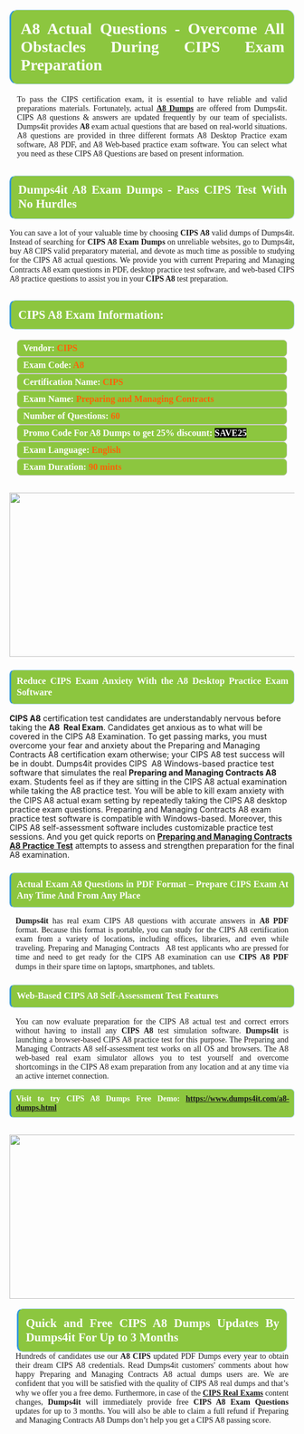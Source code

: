 <h1 style="text-align: justify;"><span style="font-family:Times New Roman,Times,serif;"><strong><span style="display: block; color: #FFFFFF; background: #8cc63f; border: 0.5px solid #AED6F1; border-left: 3px solid #3498DB; padding: .6em; border-radius: 0.5em;">A8 Actual Questions - Overcome All Obstacles During CIPS Exam Preparation</span></strong></span></h1>

<p style="margin: 0in 10pt; text-align: justify;"><span style="font-size:14px;"><span style="font-family:Times New Roman,Times,serif;"><span style="line-height:115%"><span style="line-height:115%">To pass the CIPS certification exam, it is essential to have reliable and valid preparations materials. Fortunately, actual <a href="https://www.dumps4it.com/a8-dumps.html"><b>A8 Dumps</b></a> are offered from Dumps4it. CIPS A8 questions & answers are updated frequently by our team of specialists. Dumps4it provides <b>A8 </b>exam actual questions that are based on real-world situations. A8 <b> </b>questions are provided in three different formats A8 Desktop Practice exam software, A8 PDF, and A8 Web-based practice exam software. You can select what you need as these CIPS A8 Questions are based on present information.</span></span></span></span></p>

<h2 style="text-align: justify;"><span style="font-family:Times New Roman,Times,serif;"><strong><span style="display: block; color: #FFFFFF; background: #8cc63f; border: 0.5px solid #AED6F1; border-left: 3px solid #3498DB; padding: .6em; border-radius: 0.5em;">Dumps4it A8 Exam Dumps - Pass CIPS Test With No Hurdles </span></strong></span></h2>

<p style="text-align: justify;"><span style="font-size:14px;"><span style="font-family:Times New Roman,Times,serif;"><span style="line-height:115%"><span sans-serif=""><span style="line-height:115%"><span new="" roman="" times="">You can save a lot of your valuable time by choosing <strong>CIPS A8</strong> valid dumps of Dumps4it. Instead of searching for <strong>CIPS A8 Exam Dumps</strong> on unreliable websites, go to Dumps4it, buy A8 CIPS valid preparatory material, and devote as much time as possible to studying for the CIPS A8 actual questions. We provide you with current Preparing and Managing Contracts A8 exam questions in PDF, desktop practice test software, and web-based CIPS A8 practice questions to assist you in your <strong>CIPS A8</strong> test preparation.</span></span></span></span></span></span></p>

<h2 style="text-align: justify;"><span style="font-family:Times New Roman,Times,serif;"><strong><span style="display: block; color: #FFFFFF; background: #8cc63f; border: 0.5px solid #AED6F1; border-left: 3px solid #3498DB; padding: .6em; border-radius: 0.5em;">CIPS A8 Exam Information:</span></strong></span></h2>

<div style="margin: 0cm 10pt; background: rgb(140, 198, 63); border: 1px solid rgb(204, 204, 204); padding: 5px 10px; border-radius: 0.5em; text-align: justify;"><span style="font-family:Times New Roman,Times,serif;"><span style="font-size: 11pt;"><span style="line-height: normal;"><strong><span style="font-size: 12.0pt;"><span style="color: #FFFFFF;">Vendor:</span> <span style="color: #FF6106;">CIPS</span></span></strong></span></span></span></div>

<div style="margin: 0cm 10pt; background: rgb(140, 198, 63); border: 1px solid rgb(204, 204, 204); padding: 5px 10px; border-radius: 0.5em; text-align: justify;"><span style="font-family:Times New Roman,Times,serif;"><span style="font-size: 11pt;"><span style="line-height: normal;"><strong><span style="font-size: 12.0pt;"><span style="color: #FFFFFF;">Exam Code:</span> <span style="color: #FF6106;">A8</span></span></strong></span></span></span></div>

<div style="margin: 0cm 10pt; background: rgb(140, 198, 63); border: 1px solid rgb(204, 204, 204); padding: 5px 10px; border-radius: 0.5em; text-align: justify;"><span style="font-family:Times New Roman,Times,serif;"><span style="font-size: 11pt;"><span style="line-height: normal;"><strong><span style="font-size: 12.0pt;"><span style="color: #FFFFFF;">Certification Name:</span> <span style="color: #FF6106;">CIPS</span></span></strong></span></span></span></div>

<div style="margin: 0cm 10pt; background: rgb(140, 198, 63); border: 1px solid rgb(204, 204, 204); padding: 5px 10px; border-radius: 0.5em; text-align: justify;"><span style="font-family:Times New Roman,Times,serif;"><span style="font-size: 11pt;"><span style="line-height: normal;"><strong><span style="font-size: 12.0pt;"><span style="color: #FFFFFF;">Exam Name:</span> <span style="color: #FF6106;">Preparing and Managing Contracts </span></span></strong></span></span></span></div>

<div style="margin: 0cm 10pt; background: rgb(140, 198, 63); border: 1px solid rgb(204, 204, 204); padding: 5px 10px; border-radius: 0.5em; text-align: justify;"><span style="font-family:Times New Roman,Times,serif;"><span style="font-size: 11pt;"><span style="line-height: normal;"><strong><span style="font-size: 12.0pt;"><span style="color: #FFFFFF;">Number of Questions: </span><span style="color: #FF6106;">60</span></span></strong></span></span></span></div>

<div style="margin: 0cm 10pt; background: rgb(140, 198, 63); border: 1px solid rgb(204, 204, 204); padding: 5px 10px; border-radius: 0.5em; text-align: justify;"><span style="font-family:Times New Roman,Times,serif;"><span style="font-size: 11pt;"><span style="line-height: normal;"><strong><span style="font-size: 12.0pt;"><span style="color: #FFFFFF;">Promo Code For A8 Dumps to get 25% discount: </span><span style="color:#FFFFFF;"><span style="background-color:#000000;">SAVE25</span></span></span></strong></span></span></span></div>

<div style="margin: 0cm 10pt; background: rgb(140, 198, 63); border: 1px solid rgb(204, 204, 204); padding: 5px 10px; border-radius: 0.5em; text-align: justify;"><span style="font-family:Times New Roman,Times,serif;"><span style="font-size: 11pt;"><span style="line-height: normal;"><strong><span style="font-size: 12.0pt;"><span style="color: #FFFFFF;">Exam Language:</span> <span style="color: #FF6106;">English</span></span></strong></span></span></span></div>

<div style="margin: 0cm 10pt; background: rgb(140, 198, 63); border: 1px solid rgb(204, 204, 204); padding: 5px 10px; border-radius: 0.5em; text-align: justify;"><span style="font-family:Times New Roman,Times,serif;"><span style="font-size: 11pt;"><span style="line-height: normal;"><strong><span style="font-size: 12.0pt;"><span style="color: #FFFFFF;">Exam Duration: </span><span style="color: #FF6106;">90 mints</span></span></strong></span></span></span></div>

<p style="text-align: justify;"><span style="font-family:Times New Roman,Times,serif;">                                                                                <a href="https://www.dumps4it.com/a8-dumps.html"><img src="https://i.imgur.com/a474NNd.jpg" style="height: 290px; width: 700px;" /></a></span></p>

<h3 style="text-align: justify;"><span style="font-family:Times New Roman,Times,serif;"><strong><span style="display: block; color: #FFFFFF; background: #8cc63f; border: 0.5px solid #AED6F1; border-left: 3px solid #3498DB; padding: .6em; border-radius: 0.5em;">Reduce CIPS Exam Anxiety With the A8 Desktop Practice Exam Software </span></strong></span></h3>

<p style="margin: 0in 8pt; text-align: justify;"><span style="font-family:Times New Roman,Times,serif;">

<span style="font-size:14px;"><span style="line-height:115%"><span sans-serif=""><span style="line-height:115%"><span new="" roman="" times=""><strong>CIPS A8</strong> certification test candidates are understandably nervous before taking the <strong>A8  Real Exam</strong>. Candidates get anxious as to what will be covered in the CIPS A8 Examination. To get passing marks, you must overcome your fear and anxiety about the Preparing and Managing Contracts A8 certification exam otherwise; your CIPS A8 test success will be in doubt. Dumps4it provides CIPS  A8 Windows-based practice test software that simulates the real <strong>Preparing and Managing Contracts A8</strong> exam. Students feel as if they are sitting in the CIPS A8 actual examination while taking the A8 practice test. You will be able to kill exam anxiety with the CIPS A8 actual exam setting by repeatedly taking the CIPS A8 desktop practice exam questions. Preparing and Managing Contracts A8 exam practice test software is compatible with Windows-based. Moreover, this CIPS A8 self-assessment software includes customizable practice test sessions. And you get quick reports on <a href="https://www.dumps4it.com/a8-dumps.html"><strong>Preparing and Managing Contracts A8 Practice Test</strong></a> attempts to assess and strengthen preparation for the final A8 examination.</span></span></span></span></span></span></p>

<h3 style="text-align: justify;"><span style="font-family:Times New Roman,Times,serif;"><strong><span style="display: block; color: #FFFFFF; background: #8cc63f; border: 0.5px solid #AED6F1; border-left: 3px solid #3498DB; padding: .6em; border-radius: 0.5em;">Actual Exam A8 Questions in PDF Format – Prepare CIPS Exam At Any Time And From Any Place </span></strong></span></h3>

<p style="margin: 0in 8pt; text-align: justify;"><span style="font-size:14px;"><span style="font-family:Times New Roman,Times,serif;"><span style="line-height:115%"><span sans-serif=""><span style="line-height:115%"><span new="" roman="" times=""><strong>Dumps4it</strong> has real exam CIPS A8 questions with accurate answers<strong> </strong>in <strong>A8 PDF</strong> format. Because this format is portable, you can study for the CIPS A8 certification exam from a variety of locations, including offices, libraries, and even while traveling. Preparing and Managing Contracts   A8 test applicants who are pressed for time and need to get ready for the CIPS A8 examination can use <strong>CIPS A8 PDF</strong> dumps in their spare time on laptops, smartphones, and tablets.</span></span></span></span></span></span></p>

<h3 style="text-align: justify;"><span style="font-family:Times New Roman,Times,serif;"><strong><span style="display: block; color: #FFFFFF; background: #8cc63f; border: 0.5px solid #AED6F1; border-left: 3px solid #3498DB; padding: .6em; border-radius: 0.5em;">Web-Based CIPS A8 Self-Assessment Test Features </span></strong></span></h3>

<p style="margin: 0in 8pt; text-align: justify;"><span style="font-size:14px;"><span style="font-family:Times New Roman,Times,serif;"><span style="line-height:115%"><span sans-serif=""><span style="line-height:115%"><span new="" roman="" times="">You can now evaluate preparation for the CIPS A8 actual test and correct errors without having to install any <strong>CIPS A8</strong> test simulation software. <strong>Dumps4it</strong> is launching a browser-based CIPS A8 practice test for this purpose. The Preparing and Managing Contracts A8 self-assessment test works on all OS and browsers. The A8 web-based real exam simulator allows you to test yourself and overcome shortcomings in the CIPS A8 exam preparation from any location and at any time via an active internet connection.</span></span></span></span></span></span></p>

<p style="margin-right: 0in; margin-left: 0in; text-align: justify;"><span style="font-family:Times New Roman,Times,serif;"><strong><span style="display: block; color: #FFFFFF; background: #8cc63f; border: 0.5px solid #AED6F1; border-left: 3px solid #3498DB; padding: .6em; border-radius: 0.5em;"><span ms="" trebuchet="">Visit to try CIPS A8 Dumps Free Demo: </span><a href="https://www.dumps4it.com/a8-dumps.html" ms="" trebuchet="">https://www.dumps4it.com/a8-dumps.html</a></span></strong></span></p>

<p style="margin: 0in 0.0001pt; text-align: justify;"><span style="font-family:Times New Roman,Times,serif;">                                                                             <a href="https://www.dumps4it.com/a8-dumps.html"><img src="https://i.imgur.com/tHvwmqt.jpg" style="height: 290px; width: 700px;" /></a></span></p>

<p style="margin: 0in 0.0001pt; text-align: justify;"> </p>

<h2 style="margin: 0in 10pt; text-align: justify;"><span style="font-family:Times New Roman,Times,serif;"><strong><span style="display: block; color: #FFFFFF; background: #8cc63f; border: 0.5px solid #AED6F1; border-left: 3px solid #3498DB; padding: .6em; border-radius: 0.5em;">Quick and Free CIPS A8 Dumps Updates By Dumps4it For Up to 3 Months</span></strong></span></h2>

<p style="margin: 0in 8pt; text-align: justify;"><span style="font-size:14px;"><span style="font-family:Times New Roman,Times,serif;"><span style="line-height:115%"><span sans-serif=""><span style="line-height:115%"><span new="" roman="" times="">Hundreds of candidates use our <strong>A8 CIPS</strong> updated PDF Dumps every year to obtain their dream CIPS A8 credentials. Read Dumps4it customers' comments about how happy Preparing and Managing Contracts A8 actual dumps users are. We are confident that you will be satisfied with the quality of CIPS A8 real dumps and that’s why we offer you a free demo. Furthermore, in case of the <a href="https://www.dumps4it.com/cips-real-exams.html"><strong>CIPS Real Exams</strong></a> content changes, <strong>Dumps4it </strong>will immediately provide free <strong>CIPS A8 Exam Questions</strong> updates for up to 3 months. You will also be able to claim a full refund if Preparing and Managing Contracts A8 Dumps don’t help you get a CIPS A8 passing score. </span></span></span></span></span></span></p>
<gdiv></gdiv><gdiv></gdiv><gdiv></gdiv><gdiv></gdiv><gdiv></gdiv><gdiv></gdiv><gdiv></gdiv><gdiv></gdiv><gdiv></gdiv><gdiv></gdiv><gdiv></gdiv><gdiv></gdiv><gdiv></gdiv><gdiv></gdiv><gdiv></gdiv><gdiv></gdiv><gdiv></gdiv><gdiv></gdiv><gdiv></gdiv><gdiv></gdiv><gdiv></gdiv><gdiv></gdiv><gdiv></gdiv><gdiv></gdiv><gdiv></gdiv><gdiv></gdiv><gdiv></gdiv><gdiv></gdiv><gdiv></gdiv><gdiv></gdiv>
